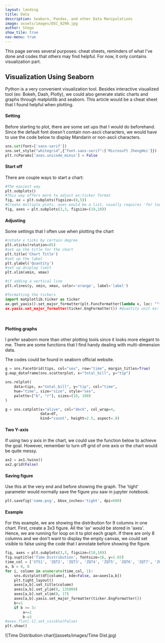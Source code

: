 ```yaml
---
layout: landing
title: Data
description: Seaborn, Pandas, and other Data Manipulations
image: assets/images/DSC_8290.jpg
author: Stego
show_tile: true
nav-menu: true
---
```


<div id="main">
<section id="visualization" >
<div class="inner" markdown="1">
  
  This page serves several purposes: cheat sheets, reminders of what I've done and codes that others may find helpful. For now, it only contains visualization part. 



## Visualization Using Seaborn



Python is a very convenient visualization tool. Besides interactive visualized tool (ex: Bokeh, Dash, Plotly), we could also generate static charts and graphs through matplotlib and seaborn. This article would be a cheat sheet that I found helpful when plotting. 

 

#### Setting 

Before starting to plot, there are some set ups that I would do beforehand. Since the default font doesn't contain non-ascii characters, we would have to use the code below to display Mandarin or non-ascii characters. 

```python
sns.set(font=['sans-serif'])
sns.set_style("whitegrid",{"font.sans-serif":['Microsoft JhengHei']})
plt.rcParams['axes.unicode_minus'] = False
```



#### Start off

There are couple ways to start a chart:

```python
#The easiest way
plt.subplots() 
#This way offers more to adjust ex:ticker format
fig, ax = plt.subplots(figsize=(8,5))
#Create multiple plots, axes would be a list, usually requires 'for loop' if using this method
fig, axes = plt.subplots(3,3, figsize=(10,10))
```



#### Adjusting

Some settings that I often use when plotting the chart

```python
#rotate x ticks by certain degree
plt.xticks(rotation=85)
#set up the title for the chart
plt.title('Chart Title')
#set up the label
plt.ylabel('Quantity')
#set up display limit
plt.xlim(xmin, xmax)

#if adding a vertical line
plt.vlines(y, xmin, xmax, color='orange', label='label')

#formatting the tickers
import matplotlib.ticker as ticker
ax.get_yaxis().set_major_formatter(plt.FuncFormatter(lambda x, loc: ""{:,}".format(int(x)))) #comma as thousand seperator
ax.yaxis.set_major_formatter(ticker.EngFormatter()) #Quantity unit ex: k, m
                                                     
                                                     
```

#### Plotting graphs

I prefer seaborn more than other plotting tools since it looks more elegant to me. There are some functions that I find handy dealing with multi-dimension data.

The codes could be found in seaborn official website.

```python
g = sns.FacetGrid(tips, col="sex", row="time", margin_titles=True)
g.map_dataframe(sns.scatterplot, x="total_bill", y="tip")

sns.relplot(
    data=tips, x="total_bill", y="tip", col="time",
    hue="time", size="size", style="sex",
    palette=["b", "r"], sizes=(10, 100)
)

g = sns.catplot(x="alive", col="deck", col_wrap=4,
                data=df, 
                kind="count", height=2.5, aspect=.8)
```

#### Two Y-axis

If using two y axis in the chart, we could use the function below to achieve the goal. However, remember to turn off grid of one axis or the chart would be quite messy.

```python
ax2 = ax1.twinx()
ax2.grid(False)
```

#### Saving figure

Use this at the very end and before showing the graph. The 'tight' parameter would normally save the figure you saw in jupyter notebook.

```python
plt.savefig('name.png', bbox_inches='tight', dpi=600)
```



#### Example

For this example, we are showing the distribution for 9 columns in one chart. First, create a 3x3 figure. All the 'ax' would be stored in 'axes'. Hence, we are running for loop on it to plot each graph. If there are only 8 columns and we don't want to display the empty canvas, we could set visible to false using the code that I annotate before showing the figure.

```python
fig, axes = plt.subplots(3,3, figsize=(10,10))
fig.suptitle('Time Distribution', fontsize=16, y=1.03)
time_col = ['STS1', 'ZQT2', 'ZQT3', 'ZQT4', 'ZQT5', 'ZQT6', 'ZQT7', 'ZQT8', 'STSX']
a, b = 0, 0
for i, column in enumerate(time_col, 1):
    sns.distplot(df[column], kde=False, ax=axes[a,b])
    plt.tight_layout()
    axes[a,b].set_title(column)
    axes[a,b].set_ylim(0, 135000)
    axes[a,b].set_xlim(0, 17)
    axes[a,b].yaxis.set_major_formatter(ticker.EngFormatter())
    b+=1
    if b >= 3:
        a+=1
        b-=3
#axes.flat[-1].set_visible(False)
plt.show()
```
![Time Distribution chart](assets/images/Time Dist.jpg)
</div>
</section>
</div>
